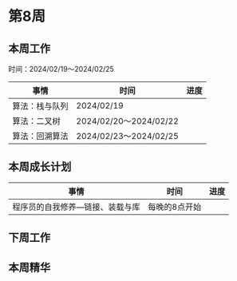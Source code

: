 # 第8周

## 本周工作

时间：2024/02/19～2024/02/25

| 事情           | 时间                   | 进度 |
| -------------- | ---------------------- | ---- |
| 算法：栈与队列 | 2024/02/19             |      |
| 算法：二叉树   | 2024/02/20～2024/02/22 |      |
| 算法：回溯算法 | 2024/02/23～2024/02/25 |      |

## 本周成长计划

| 事情                            | 时间          | 进度 |
| ------------------------------- | ------------- | ---- |
| 程序员的自我修养—链接、装载与库 | 每晚的8点开始 |      |

## 下周工作

## 本周精华

